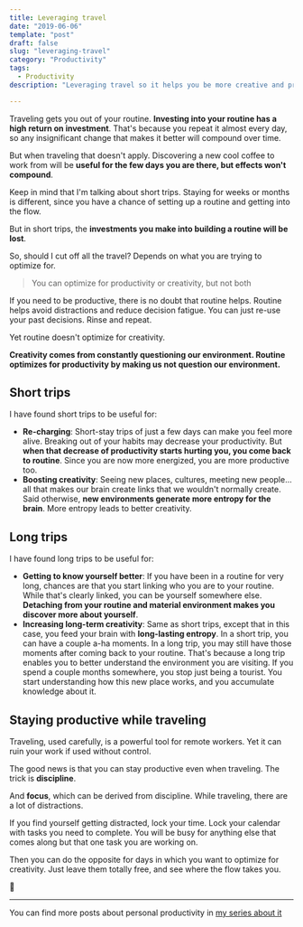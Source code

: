 ```yaml
---
title: Leveraging travel
date: "2019-06-06"
template: "post"
draft: false
slug: "leveraging-travel"
category: "Productivity"
tags:
  - Productivity
description: "Leveraging travel so it helps you be more creative and productive"

---
```


Traveling gets you out of your routine. **Investing into your routine has a high return on investment**. That's because you repeat it almost every day, so any insignificant change that makes it better will compound over time.

But when traveling that doesn't apply. Discovering a new cool coffee to work from will be **useful for the few days you are there, but effects won't compound**.

Keep in mind that I'm talking about short trips. Staying for weeks or months is different, since you have a chance of setting up a routine and getting into the flow.

But in short trips, the **investments you make into building a routine will be lost**.

So, should I cut off all the travel? Depends on what you are trying to optimize for.

> You can optimize for productivity or creativity, but not both

If you need to be productive, there is no doubt that routine helps. Routine helps avoid distractions and reduce decision fatigue. You can just re-use your past decisions. Rinse and repeat.

Yet routine doesn't optimize for creativity.

**Creativity comes from constantly questioning our environment. Routine optimizes for productivity by making us not question our environment.**

## Short trips

I have found short trips to be useful for:

- **Re-charging**: Short-stay trips of just a few days can make you feel more alive. Breaking out of your habits may decrease your productivity. But **when that decrease of productivity starts hurting you, you come back to routine**. Since you are now more energized, you are more productive too.
- **Boosting creativity**: Seeing new places, cultures, meeting new people... all that makes our brain create links that we wouldn't normally create. Said otherwise, **new environments generate more entropy for the brain**. More entropy leads to better creativity.

## Long trips

I have found long trips to be useful for:

- **Getting to know yourself better**: If you have been in a routine for very long, chances are that you start linking who you are to your routine. While that's clearly linked, you can be yourself somewhere else. **Detaching from your routine and material environment makes you discover more about yourself**.
- **Increasing long-term creativity**: Same as short trips, except that in this case, you feed your brain with **long-lasting entropy**. In a short trip, you can have a couple a-ha moments. In a long trip, you may still have those moments after coming back to your routine. That's because a long trip enables you to better understand the environment you are visiting. If you spend a couple months somewhere, you stop just being a tourist. You start understanding how this new place works, and you accumulate knowledge about it.



## Staying productive while traveling

Traveling, used carefully, is a powerful tool for remote workers. Yet it can ruin your work if used without control.

The good news is that you can stay productive even when traveling. The trick is **discipline**.

And **focus**, which can be derived from discipline. While traveling, there are a lot of distractions.

If you find yourself getting distracted, lock your time. Lock your calendar with tasks you need to complete. You will be busy for anything else that comes along but that one task you are working on.

Then you can do the opposite for days in which you want to optimize for creativity. Just leave them totally free, and see where the flow takes you.

🌴

------

You can find more posts about personal productivity in [my series about it](https://blog.luisivan.net/a-series-on-personal-productivity-640397638e8)
